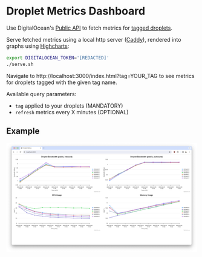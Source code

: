 # Droplet Metrics Dashboard

Use DigitalOcean's [Public API](https://docs.digitalocean.com/reference/api/api-reference/) to fetch metrics for [tagged droplets](https://www.digitalocean.com/blog/droplet-tagging-organize-your-infrastructure).

Serve fetched metrics using a local http server ([Caddy](https://caddyserver.com/docs/)), rendered into graphs using [Highcharts](https://www.highcharts.com/docs/chart-and-series-types/line-chart):

```bash
export DIGITALOCEAN_TOKEN='[REDACTED]'
./serve.sh
```

Navigate to http://localhost:3000/index.html?tag=YOUR_TAG to see metrics for droplets tagged with the given tag name.

Available query parameters:
* `tag` applied to your droplets (MANDATORY)
* `refresh` metrics every X minutes (OPTIONAL)

## Example

![Example Droplet Metrics](example.png)
